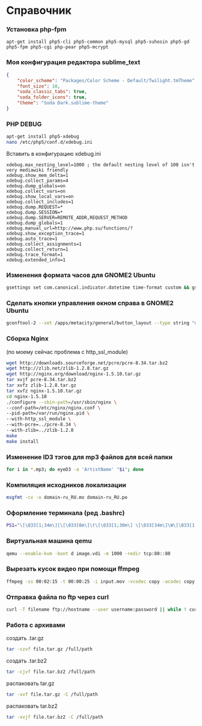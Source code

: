 Справочник
========

### Установка php-fpm
`apt-get install php5-cli php5-common php5-mysql php5-suhosin php5-gd php5-fpm php5-cgi php-pear php5-mcrypt`

### Моя конфигурация редактора sublime_text
```json
{
	"color_scheme": "Packages/Color Scheme - Default/Twilight.tmTheme",
	"font_size": 10,
	"soda_classic_tabs": true,
	"soda_folder_icons": true,
	"theme": "Soda Dark.sublime-theme"
}
```
### PHP DEBUG    
```sh
apt-get install php5-xdebug
nano /etc/php5/conf.d/xdebug.ini
```
Вставить в конфигурацию xdebug.ini    
```
xdebug.max_nesting_level=1000 ; the default nesting level of 100 isn't very mediawiki friendly
xdebug.show_mem_delta=1
xdebug.collect_params=4
xdebug.dump_globals=on
xdebug.collect_vars=on
xdebug.show_local_vars=on
xdebug.collect_includes=1
xdebug.dump.REQUEST=*
xdebug.dump.SESSION=*
xdebug.dump.SERVER=REMOTE_ADDR,REQUEST_METHOD
xdebug.dump_globals=1
xdebug.manual_url=http://www.php.su/functions/?
xdebug.show_exception_trace=1
xdebug.auto_trace=1
xdebug.collect_assignments=1
xdebug.collect_return=1
xdebug.trace_format=1
xdebug.extended_info=1
```

### Изменения формата часов для GNOME2 Ubuntu
``` sh
gsettings set com.canonical.indicator.datetime time-format custom && gsettings set com.canonical.indicator.datetime custom-time-format "%Y-%m-%d %H:%M:%S"
```

### Сделать кнопки управления окном справа в GNOME2 Ubuntu    
``` sh
gconftool-2 --set /apps/metacity/general/button_layout --type string "menu:minimize,maximize,close"
```

### Сборка Nginx
(по моему сейчас проблема с http_ssl_module)    
``` sh
wget http://downloads.sourceforge.net/pcre/pcre-8.34.tar.bz2
wget http://zlib.net/zlib-1.2.8.tar.gz
wget http://nginx.org/download/nginx-1.5.10.tar.gz
tar xvjf pcre-8.34.tar.bz2
tar xvfz zlib-1.2.8.tar.gz
tar xvfz nginx-1.5.10.tar.gz
cd nginx-1.5.10
./configure --sbin-path=/usr/sbin/nginx \
--conf-path=/etc/nginx/nginx.conf \
--pid-path=/var/run/nginx.pid \
--with-http_ssl_module \
--with-pcre=../pcre-8.34 \
--with-zlib=../zlib-1.2.8
make
make install
```

### Изменение ID3 тэгов для mp3 файлов для всей папки
``` sh
for i in *.mp3; do eyeD3 -a 'ArtistName' "$i"; done
```

### Компиляция исходников локализации
``` sh
msgfmt -cv -o domain-ru_RU.mo domain-ru_RU.po
```

### Оформление терминала (ред .bashrc)
``` sh
PS1="\[\033[1;34m\][\[\033[0m\]\t\[\033[1;30m\] \[\033[34m\]\W\[\033[1;34m\]]\[\033[32;1m\]:>\[\033[0m\] "
```
### Виртуальная машина qemu    
``` sh
qemu --enable-kvm -boot d image.vdi -m 1000 -redir tcp:80::80
```
### Вырезать кусок видео при помощи ffmpeg    
``` sh
ffmpeg -ss 00:02:15 -t 00:00:25 -i input.mov -vcodec copy -acodec copy out.mov
```
### Отправка файла по ftp через curl
``` sh
curl -T filename ftp://hostname --user username:password || while ! curl -C- -T filename ftp://hostname --user username:password ; do true ; done
```
### Работа с архивами
создать .tar.gz    
``` sh
tar -czvf file.tar.gz /full/path
```
создать .tar.bz2    
``` sh
tar -cjvf file.tar.bz2 /full/path
```
распаковать tar.gz    
``` sh
tar -xvf file.tar.gz -C /full/path
```
распаковать tar.bz2    
``` sh
tar -xvjf file.tar.bz2 -C /full/path
```
